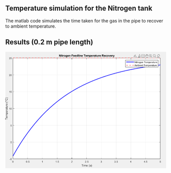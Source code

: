 ## Temperature simulation for the Nitrogen tank

The matlab code simulates the time taken for the gas in the pipe to recover to ambient temperature.

## Results (0.2 m pipe length)

![alt text](image.png)